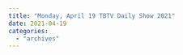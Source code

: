 ```yaml
---
title: "Monday, April 19 TBTV Daily Show 2021"
date: 2021-04-19
categories: 
  - "archives"
---
```



